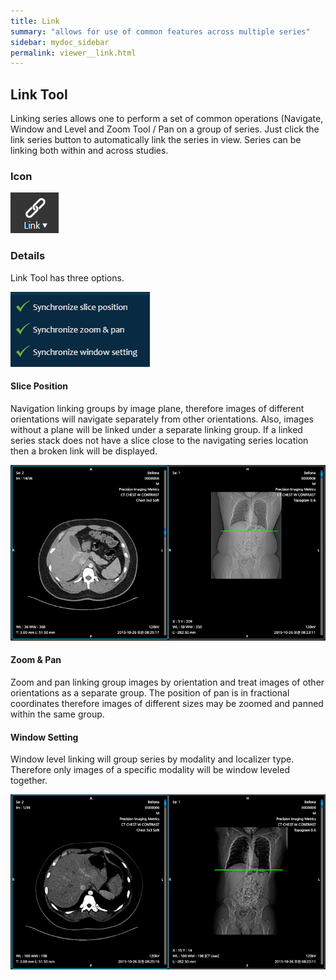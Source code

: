 ```yaml
---
title: Link
summary: "allows for use of common features across multiple series"
sidebar: mydoc_sidebar
permalink: viewer__link.html
---
```


## Link Tool

Linking series allows one to perform a set of common operations (Navigate, Window and Level and Zoom Tool / Pan on a group of series. Just click the link series button to automatically link the series in view. Series can be linking both within and across studies.

### Icon

<img src="images\viewer\link\icon.png" />

### Details

Link Tool has three options.

<img src="images\viewer\link\link1.png" />

#### Slice Position

Navigation linking groups by image plane, therefore images of different orientations will navigate separately from other orientations. Also, images without a plane will be linked under a separate linking group. If a linked series stack does not have a slice close to the navigating series location then a broken link will be displayed.

<img src="images\viewer\link\link2.png" />

#### Zoom & Pan

Zoom and pan linking group images by orientation and treat images of other orientations as a separate group. The position of pan is in fractional coordinates therefore images of different sizes may be zoomed and panned within the same group.

#### Window Setting

Window level linking will group series by modality and localizer type. Therefore only images of a specific modality will be window leveled together.

<img src="images\viewer\link\link3.png" />
